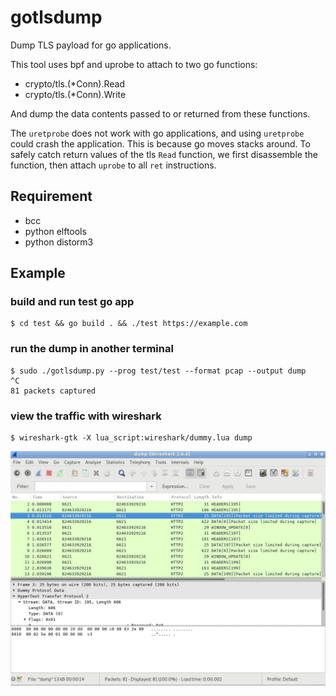 # gotlsdump

Dump TLS payload for go applications.

This tool uses bpf and uprobe to attach to two go functions:

- crypto/tls.(*Conn).Read
- crypto/tls.(*Conn).Write

And dump the data contents passed to or returned from these functions.

The `uretprobe` does not work with go applications, and using
`uretprobe` could crash the application.  This is because go moves
stacks around.  To safely catch return values of the tls `Read`
function, we first disassemble the function, then attach `uprobe` to
all `ret` instructions.

## Requirement

- bcc
- python elftools
- python distorm3

## Example

### build and run test go app

```
$ cd test && go build . && ./test https://example.com
```

### run the dump in another terminal

```
$ sudo ./gotlsdump.py --prog test/test --format pcap --output dump
^C
81 packets captured
```

### view the traffic with wireshark

```
$ wireshark-gtk -X lua_script:wireshark/dummy.lua dump
```
![wireshark](wireshark/wireshark.jpg)
